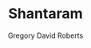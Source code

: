 ---
layout: post
title: Shantaram
author: Gregory David Roberts
publication-year: 2003
book-number: 3
image: ./images/shantaram.jpg
anton-stars: ⭐️ ⭐️
wilhelm-stars: ⭐️ ⭐️ ⭐️ ⭐️
etienne-stars: ⭐️ ⭐️ ⭐️ ⭐️
---